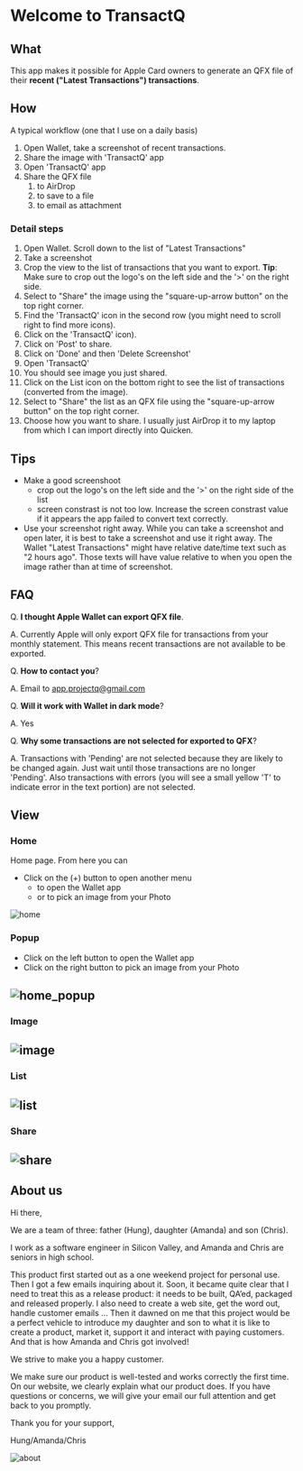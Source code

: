 # Welcome to TransactQ 

## What
This app makes it possible for Apple Card owners to generate an QFX file of their **recent ("Latest Transactions") transactions**. 

## How
A typical workflow (one that I use on a daily basis)

1. Open Wallet, take a screenshot of recent transactions.
2. Share the image with 'TransactQ' app
3. Open 'TransactQ' app
4. Share the QFX file 
	1. to AirDrop
	2. to save to a file
	3. to email as attachment

### Detail steps
1. Open Wallet. Scroll down to the list of "Latest Transactions"
2. Take a screenshot
3. Crop the view to the list of transactions that you want to export. **Tip**: Make sure to crop out the logo's on the left side and the '>' on the right side.
4. Select to "Share" the image using the "square-up-arrow button" on the top right corner.
  1. Find the 'TransactQ' icon in the second row (you might need to scroll right to find more icons). 
  2. Click on the 'TransactQ' icon). 
  3. Click on 'Post' to share. 
  4. Click on 'Done' and then 'Delete Screenshot'
5. Open 'TransactQ'
6. You should see image you just shared.
7. Click on the List icon on the bottom right to see the list of transactions (converted from the image).
8. Select to "Share" the list as an QFX file using the "square-up-arrow button" on the top right corner.
9. Choose how you want to share. I usually just AirDrop it to my laptop from which I can import directly into Quicken.


## Tips
* Make a good screenshoot
  * crop out the logo's on the left side and the '>' on the right side of the list
  * screen constrast is not too low. Increase the screen constrast value if it appears the app failed to convert text correctly.
* Use your screenshot right away. While you can take a screenshot and open later, it is best to take a screenshot and use it right away. The Wallet "Latest Transactions" might have relative date/time text such as "2 hours ago". Those texts will have value relative to when you open the image rather than at time of screenshot.
 
## FAQ
Q. **I thought Apple Wallet can export QFX file**.

A. Currently Apple will only export QFX file for transactions from your monthly statement. This means recent transactions are not available to be exported.

Q. **How to contact you**?

A. Email to app.projectq@gmail.com

Q. **Will it work with Wallet in dark mode**?

A. Yes

Q. **Why some transactions are not selected for exported to QFX**?

A. Transactions with 'Pending' are not selected because they are likely to be changed again. Just wait until those transactions are no longer 'Pending'. Also transactions with errors (you will see a small yellow 'T' to indicate error in the text portion) are not selected.

## View

### Home
Home page. From here you can
* Click on the (+) button to open another menu
  * to open the Wallet app
  * or to pick an image from your Photo
  
![home](home.png)

### Popup
* Click on the left button to open the Wallet app
* Click on the right button to pick an image from your Photo

![home_popup](home_popup.png)
----

### Image
![image](image.png)
----

### List
![list](list.png)
----

### Share
![share](share.png)
----

## About us
Hi there,

We are a team of three: father (Hung), daughter (Amanda) and son (Chris).

I work as a software engineer in Silicon Valley, and Amanda and Chris are seniors in high school.

This product first started out as a one weekend project for personal use. Then I got a few emails inquiring about it. Soon, it became quite clear that I need to treat this as a release product: it needs to be built, QA’ed, packaged and released properly. I also need to create a web site, get the word out, handle customer emails … Then it dawned on me that this project would be a perfect vehicle to introduce my daughter and son to what it is like to create a product, market it, support it and interact with paying customers. And that is how Amanda and Chris got involved!

We strive to make you a happy customer.

We make sure our product is well-tested and works correctly the first time. On our website, we clearly explain what our product does. If you have questions or concerns, we will give your email our full attention and get back to you promptly.

Thank you for your support,

Hung/Amanda/Chris

![about](about.jpg)
